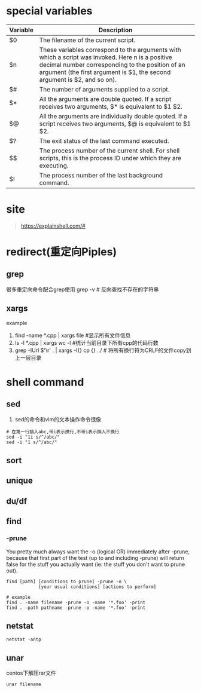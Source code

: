 # special variables

|Variable | Description|
|---------|------------|
|$0|The filename of the current script.|
|$n|These variables correspond to the arguments with which a script was invoked. Here n is a positive decimal number corresponding to the position of an argument (the first argument is $1, the second argument is $2, and so on).|
|$#|The number of arguments supplied to a script.|
|$*|All the arguments are double quoted. If a script receives two arguments, $* is equivalent to $1 $2.|
|$@|All the arguments are individually double quoted. If a script receives two arguments, $@ is equivalent to $1 $2.|
|$?|The exit status of the last command executed.|
|$$|The process number of the current shell. For shell scripts, this is the process ID under which they are executing.|
|$!|The process number of the last background command.|

# site
> https://explainshell.com/#

# redirect(重定向Piples)
## grep

很多重定向命令配合grep使用
grep -v # 反向查找不存在的字符串

## xargs

example
1. find -name *.cpp | xargs file #显示所有文件信息
2. ls -l *.cpp | xargs wc -l  #统计当前目录下所有cpp的代码行数
3. grep -IUrl $'\r' . | xargs -I{} cp {} ../ # 将所有换行符为CRLF的文件copy到上一层目录

# shell command

## sed

1. sed的命令和vim的文本操作命令很像
```shell
# 在第一行插入abc,带i表示换行,不带i表示插入不换行
sed -i "1i s/^/abc/"
sed -i "1 s/^/abc/"
```
## sort
## unique
## du/df
## find
### -prune

You pretty much always want the -o (logical OR) immediately after -prune, because that first part of the test (up to and including -prune) will return false for the stuff you actually want (ie: the stuff you don't want to prune out).
```shell
find [path] [conditions to prune] -prune -o \
            [your usual conditions] [actions to perform]

# example
find . -name filename -prune -o -name '*.foo' -print
find . -path pathname -prune -o -name '*.foo' -print
```
## netstat
```shell
netstat -antp
```

## unar

centos下解压rar文件
```shell
unar filename
```
